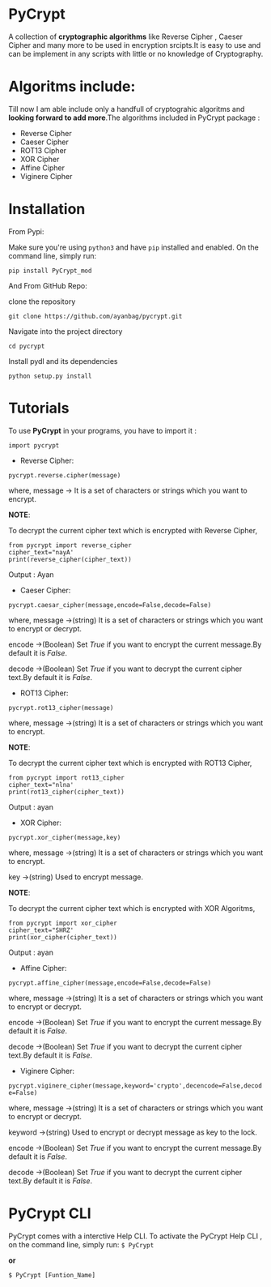 # PyCrypt

A collection of **cryptographic algorithms** like Reverse Cipher , Caeser Cipher and many more to be used in encryption srcipts.It is easy to use and can be implement in any scripts with little or no knowledge of Cryptography.

# Algoritms include:

Till now I am able include only a handfull of cryptograhic algoritms and **looking forward to add more**.The algorithms included in PyCrypt package :
* Reverse Cipher
* Caeser Cipher
* ROT13 Cipher
* XOR Cipher
* Affine Cipher
* Viginere Cipher

# Installation

From Pypi:

Make sure you're using `python3` and have `pip` installed and enabled. On the command line, simply run:

`pip install PyCrypt_mod`

And From GitHub Repo:

clone the repository

`git clone https://github.com/ayanbag/pycrypt.git`

Navigate into the project directory

`cd pycrypt`

Install pydl and its dependencies

`python setup.py install`


# Tutorials

To use **PyCrypt** in your programs, you have to import it : 

`import pycrypt`


* Reverse Cipher:

`pycrypt.reverse.cipher(message)`

where, message -> It is a set of characters or strings which you want to encrypt.

**NOTE**:

To decrypt the current cipher text which is encrypted with Reverse Cipher,

~~~~
from pycrypt import reverse_cipher
cipher_text="nayA'
print(reverse_cipher(cipher_text))
~~~~
Output : Ayan

* Caeser Cipher:

`pycrypt.caesar_cipher(message,encode=False,decode=False)`

where, message ->(string) It is a set of characters or strings which you want to encrypt or decrypt.

encode ->(Boolean) Set *True* if you want to encrypt the current message.By default it is *False*.

decode ->(Boolean) Set *True* if you want to decrypt the current cipher text.By default it is *False*.

* ROT13 Cipher:

`pycrypt.rot13_cipher(message)`

where, message ->(string) It is a set of characters or strings which you want to encrypt.

**NOTE**:

To decrypt the current cipher text which is encrypted with ROT13 Cipher,

~~~~
from pycrypt import rot13_cipher
cipher_text="nlna'
print(rot13_cipher(cipher_text))
~~~~
Output : ayan

* XOR Cipher:

`pycrypt.xor_cipher(message,key)`

where, message ->(string) It is a set of characters or strings which you want to encrypt.

key ->(string) Used to encrypt message.

**NOTE**:

To decrypt the current cipher text which is encrypted with XOR Algoritms,

~~~~
from pycrypt import xor_cipher
cipher_text="SHRZ'
print(xor_cipher(cipher_text))
~~~~
Output : ayan

* Affine Cipher:

`pycrypt.affine_cipher(message,encode=False,decode=False)`

where, message ->(string) It is a set of characters or strings which you want to encrypt or decrypt.

encode ->(Boolean) Set *True* if you want to encrypt the current message.By default it is *False*.

decode ->(Boolean) Set *True* if you want to decrypt the current cipher text.By default it is *False*.

* Viginere Cipher:

`pycrypt.viginere_cipher(message,keyword='crypto',decencode=False,decode=False)`

where, message ->(string) It is a set of characters or strings which you want to encrypt or decrypt.

keyword ->(string) Used to encrypt or decrypt message as key to the lock.

encode ->(Boolean) Set *True* if you want to encrypt the current message.By default it is *False*.

decode ->(Boolean) Set *True* if you want to decrypt the current cipher text.By default it is *False*.

# PyCrypt CLI

PyCrypt comes with a interctive Help CLI. To activate the PyCrypt Help CLI , on the command line, simply run:
`$ PyCrypt`

**or**

`$ PyCrypt [Funtion_Name]`